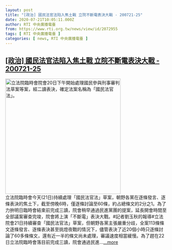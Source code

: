 ```yaml
---
layout: post
title: "[政治] 國民法官法陷入焦土戰 立院不斷電表決大戰 - 200721-25"
date: 2020-07-21T10:05:11.000Z
author: RTI 中央廣播電臺
from: https://www.rti.org.tw/news/view/id/2072955
tags: [ RTI 中央廣播電臺 ]
categories: [ news, RTI 中央廣播電臺 ]
---
```

<!--1595325911000-->
[[政治] 國民法官法陷入焦土戰 立院不斷電表決大戰 - 200721-25](https://www.rti.org.tw/news/view/id/2072955)
------

<div>
<img src="https://static.rti.org.tw/assets/thumbnails/2020/07/20/20200720000093M.jpg" width="360" alt="立法院臨時會院會20日下午開始處理國民參與刑事審判法草案等案，經二讀表決，確定法案名稱為「國民法官法」。" title="立法院臨時會院會20日下午開始處理國民參與刑事審判法草案等案，經二讀表決，確定法案名稱為「國民法官法」。"><br>立法院臨時會今天(21日)持續處理「國民法官法」草案，朝野各黨在逐條發言、逐條表決的焦土下，截至傍晚6時，僅逐條討論至60條，約占總條文的2分之1。為了力拚明日臨時會結束前完成三讀，院會稍早通過民進黨團的提案，延長開會時間至全部議案審查完竣，院會將上演「不斷電」表決大戰。#記者劉玉秋的報導#立法院會21日持續審查「國民法官法」草案，但朝野各黨主張嚴重分歧，全案113條條文逐條發言、逐條表決甚至挑燈夜戰的情況下，儘管表決了近20個小時只逐條討論了60多條條文，還有近一半的條文尚未處理，審議速度相當緩慢。為了趕在22日立法院臨時會落目前完成三讀，院會通過民進...<a target="_blank" href="https://www.rti.org.tw/news/view/id/2072955">...more</a>
</div>
